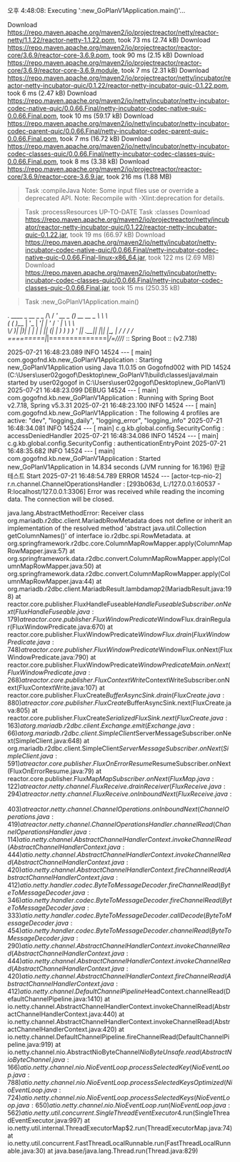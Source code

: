 오후 4:48:08: Executing ':new_GoPlanV1Application.main()'...

Download https://repo.maven.apache.org/maven2/io/projectreactor/netty/reactor-netty/1.1.22/reactor-netty-1.1.22.pom, took 73 ms (2.74 kB)
Download https://repo.maven.apache.org/maven2/io/projectreactor/reactor-core/3.6.9/reactor-core-3.6.9.pom, took 90 ms (2.15 kB)
Download https://repo.maven.apache.org/maven2/io/projectreactor/reactor-core/3.6.9/reactor-core-3.6.9.module, took 7 ms (2.31 kB)
Download https://repo.maven.apache.org/maven2/io/projectreactor/netty/incubator/reactor-netty-incubator-quic/0.1.22/reactor-netty-incubator-quic-0.1.22.pom, took 6 ms (2.47 kB)
Download https://repo.maven.apache.org/maven2/io/netty/incubator/netty-incubator-codec-native-quic/0.0.66.Final/netty-incubator-codec-native-quic-0.0.66.Final.pom, took 10 ms (59.17 kB)
Download https://repo.maven.apache.org/maven2/io/netty/incubator/netty-incubator-codec-parent-quic/0.0.66.Final/netty-incubator-codec-parent-quic-0.0.66.Final.pom, took 7 ms (16.72 kB)
Download https://repo.maven.apache.org/maven2/io/netty/incubator/netty-incubator-codec-classes-quic/0.0.66.Final/netty-incubator-codec-classes-quic-0.0.66.Final.pom, took 8 ms (3.38 kB)
Download https://repo.maven.apache.org/maven2/io/projectreactor/reactor-core/3.6.9/reactor-core-3.6.9.jar, took 216 ms (1.88 MB)

> Task :compileJava
Note: Some input files use or override a deprecated API.
Note: Recompile with -Xlint:deprecation for details.

> Task :processResources UP-TO-DATE
> Task :classes
Download https://repo.maven.apache.org/maven2/io/projectreactor/netty/incubator/reactor-netty-incubator-quic/0.1.22/reactor-netty-incubator-quic-0.1.22.jar, took 19 ms (66.97 kB)
Download https://repo.maven.apache.org/maven2/io/netty/incubator/netty-incubator-codec-native-quic/0.0.66.Final/netty-incubator-codec-native-quic-0.0.66.Final-linux-x86_64.jar, took 122 ms (2.69 MB)
Download https://repo.maven.apache.org/maven2/io/netty/incubator/netty-incubator-codec-classes-quic/0.0.66.Final/netty-incubator-codec-classes-quic-0.0.66.Final.jar, took 15 ms (250.35 kB)

> Task :new_GoPlanV1Application.main()

  .   ____          _            __ _ _
 /\\ / ___'_ __ _ _(_)_ __  __ _ \ \ \ \
( ( )\___ | '_ | '_| | '_ \/ _` | \ \ \ \
 \\/  ___)| |_)| | | | | || (_| |  ) ) ) )
  '  |____| .__|_| |_|_| |_\__, | / / / /
 =========|_|==============|___/=/_/_/_/
 :: Spring Boot ::               (v2.7.18)

2025-07-21 16:48:23.089  INFO 14524 --- [           main] com.gogofnd.kb.new_GoPlanV1Application   : Starting new_GoPlanV1Application using Java 11.0.15 on Gogofnd002 with PID 14524 (C:\Users\user02gogof\Desktop\new_GoPlanV1\build\classes\java\main started by user02gogof in C:\Users\user02gogof\Desktop\new_GoPlanV1)
2025-07-21 16:48:23.099 DEBUG 14524 --- [           main] com.gogofnd.kb.new_GoPlanV1Application   : Running with Spring Boot v2.7.18, Spring v5.3.31
2025-07-21 16:48:23.100  INFO 14524 --- [           main] com.gogofnd.kb.new_GoPlanV1Application   : The following 4 profiles are active: "dev", "logging_daily", "logging_error", "logging_info"
2025-07-21 16:48:34.081  INFO 14524 --- [           main] c.g.kb.global.config.SecurityConfig      : accessDeniedHandler
2025-07-21 16:48:34.086  INFO 14524 --- [           main] c.g.kb.global.config.SecurityConfig      : authenticationEntryPoint
2025-07-21 16:48:35.682  INFO 14524 --- [           main] com.gogofnd.kb.new_GoPlanV1Application   : Started new_GoPlanV1Application in 14.834 seconds (JVM running for 16.196)
한글 테스트 Start
2025-07-21 16:48:54.789 ERROR 14524 --- [actor-tcp-nio-2] r.n.channel.ChannelOperationsHandler     : [293b063d, L:/127.0.0.1:60537 - R:localhost/127.0.0.1:3306] Error was received while reading the incoming data. The connection will be closed.

java.lang.AbstractMethodError: Receiver class org.mariadb.r2dbc.client.MariadbRowMetadata does not define or inherit an implementation of the resolved method 'abstract java.util.Collection getColumnNames()' of interface io.r2dbc.spi.RowMetadata.
	at org.springframework.r2dbc.core.ColumnMapRowMapper.apply(ColumnMapRowMapper.java:57)
	at org.springframework.data.r2dbc.convert.ColumnMapRowMapper.apply(ColumnMapRowMapper.java:50)
	at org.springframework.data.r2dbc.convert.ColumnMapRowMapper.apply(ColumnMapRowMapper.java:44)
	at org.mariadb.r2dbc.client.MariadbResult.lambda$map$2(MariadbResult.java:198)
	at reactor.core.publisher.FluxHandleFuseable$HandleFuseableSubscriber.onNext(FluxHandleFuseable.java:179)
	at reactor.core.publisher.FluxWindowPredicate$WindowFlux.drainRegular(FluxWindowPredicate.java:670)
	at reactor.core.publisher.FluxWindowPredicate$WindowFlux.drain(FluxWindowPredicate.java:748)
	at reactor.core.publisher.FluxWindowPredicate$WindowFlux.onNext(FluxWindowPredicate.java:790)
	at reactor.core.publisher.FluxWindowPredicate$WindowPredicateMain.onNext(FluxWindowPredicate.java:268)
	at reactor.core.publisher.FluxContextWrite$ContextWriteSubscriber.onNext(FluxContextWrite.java:107)
	at reactor.core.publisher.FluxCreate$BufferAsyncSink.drain(FluxCreate.java:880)
	at reactor.core.publisher.FluxCreate$BufferAsyncSink.next(FluxCreate.java:805)
	at reactor.core.publisher.FluxCreate$SerializedFluxSink.next(FluxCreate.java:163)
	at org.mariadb.r2dbc.client.Exchange.emit(Exchange.java:66)
	at org.mariadb.r2dbc.client.SimpleClient$ServerMessageSubscriber.onNext(SimpleClient.java:648)
	at org.mariadb.r2dbc.client.SimpleClient$ServerMessageSubscriber.onNext(SimpleClient.java:591)
	at reactor.core.publisher.FluxOnErrorResume$ResumeSubscriber.onNext(FluxOnErrorResume.java:79)
	at reactor.core.publisher.FluxMap$MapSubscriber.onNext(FluxMap.java:122)
	at reactor.netty.channel.FluxReceive.drainReceiver(FluxReceive.java:294)
	at reactor.netty.channel.FluxReceive.onInboundNext(FluxReceive.java:403)
	at reactor.netty.channel.ChannelOperations.onInboundNext(ChannelOperations.java:419)
	at reactor.netty.channel.ChannelOperationsHandler.channelRead(ChannelOperationsHandler.java:114)
	at io.netty.channel.AbstractChannelHandlerContext.invokeChannelRead(AbstractChannelHandlerContext.java:444)
	at io.netty.channel.AbstractChannelHandlerContext.invokeChannelRead(AbstractChannelHandlerContext.java:420)
	at io.netty.channel.AbstractChannelHandlerContext.fireChannelRead(AbstractChannelHandlerContext.java:412)
	at io.netty.handler.codec.ByteToMessageDecoder.fireChannelRead(ByteToMessageDecoder.java:346)
	at io.netty.handler.codec.ByteToMessageDecoder.fireChannelRead(ByteToMessageDecoder.java:333)
	at io.netty.handler.codec.ByteToMessageDecoder.callDecode(ByteToMessageDecoder.java:454)
	at io.netty.handler.codec.ByteToMessageDecoder.channelRead(ByteToMessageDecoder.java:290)
	at io.netty.channel.AbstractChannelHandlerContext.invokeChannelRead(AbstractChannelHandlerContext.java:444)
	at io.netty.channel.AbstractChannelHandlerContext.invokeChannelRead(AbstractChannelHandlerContext.java:420)
	at io.netty.channel.AbstractChannelHandlerContext.fireChannelRead(AbstractChannelHandlerContext.java:412)
	at io.netty.channel.DefaultChannelPipeline$HeadContext.channelRead(DefaultChannelPipeline.java:1410)
	at io.netty.channel.AbstractChannelHandlerContext.invokeChannelRead(AbstractChannelHandlerContext.java:440)
	at io.netty.channel.AbstractChannelHandlerContext.invokeChannelRead(AbstractChannelHandlerContext.java:420)
	at io.netty.channel.DefaultChannelPipeline.fireChannelRead(DefaultChannelPipeline.java:919)
	at io.netty.channel.nio.AbstractNioByteChannel$NioByteUnsafe.read(AbstractNioByteChannel.java:166)
	at io.netty.channel.nio.NioEventLoop.processSelectedKey(NioEventLoop.java:788)
	at io.netty.channel.nio.NioEventLoop.processSelectedKeysOptimized(NioEventLoop.java:724)
	at io.netty.channel.nio.NioEventLoop.processSelectedKeys(NioEventLoop.java:650)
	at io.netty.channel.nio.NioEventLoop.run(NioEventLoop.java:562)
	at io.netty.util.concurrent.SingleThreadEventExecutor$4.run(SingleThreadEventExecutor.java:997)
	at io.netty.util.internal.ThreadExecutorMap$2.run(ThreadExecutorMap.java:74)
	at io.netty.util.concurrent.FastThreadLocalRunnable.run(FastThreadLocalRunnable.java:30)
	at java.base/java.lang.Thread.run(Thread.java:829)

